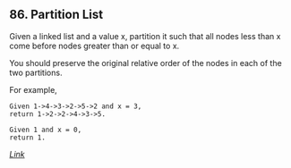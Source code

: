 
## 86. Partition List


Given a linked list and a value x, partition it such that all nodes less than x come before nodes greater than or equal to x.

You should preserve the original relative order of the nodes in each of the two partitions.

For example,

    Given 1->4->3->2->5->2 and x = 3,
    return 1->2->2->4->3->5.
    
    Given 1 and x = 0,
    return 1.

*[Link](https://leetcode.com/problems/partition-list)*